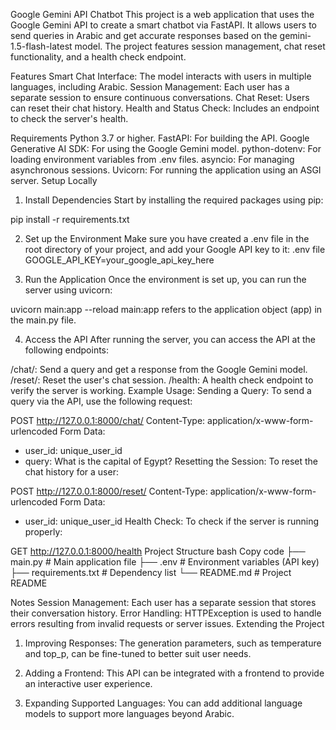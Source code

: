 Google Gemini API Chatbot
This project is a web application that uses the Google Gemini API to create a smart chatbot via FastAPI. It allows users to send queries in Arabic and get accurate responses based on the gemini-1.5-flash-latest model. The project features session management, chat reset functionality, and a health check endpoint.

Features
Smart Chat Interface: The model interacts with users in multiple languages, including Arabic.
Session Management: Each user has a separate session to ensure continuous conversations.
Chat Reset: Users can reset their chat history.
Health and Status Check: Includes an endpoint to check the server's health.

Requirements
Python 3.7 or higher.
FastAPI: For building the API.
Google Generative AI SDK: For using the Google Gemini model.
python-dotenv: For loading environment variables from .env files.
asyncio: For managing asynchronous sessions.
Uvicorn: For running the application using an ASGI server.
Setup Locally
1. Install Dependencies
Start by installing the required packages using pip:

pip install -r requirements.txt

2. Set up the Environment
Make sure you have created a .env file in the root directory of your project, and add your Google API key to it:
.env file
GOOGLE_API_KEY=your_google_api_key_here

3. Run the Application
Once the environment is set up, you can run the server using uvicorn:

uvicorn main:app --reload
main:app refers to the application object (app) in the main.py file.

4. Access the API
After running the server, you can access the API at the following endpoints:

/chat/: Send a query and get a response from the Google Gemini model.
/reset/: Reset the user's chat session.
/health: A health check endpoint to verify the server is working.
Example Usage:
Sending a Query: To send a query via the API, use the following request:

POST http://127.0.0.1:8000/chat/
Content-Type: application/x-www-form-urlencoded
Form Data:
- user_id: unique_user_id
- query: What is the capital of Egypt?
Resetting the Session: To reset the chat history for a user:

POST http://127.0.0.1:8000/reset/
Content-Type: application/x-www-form-urlencoded
Form Data:
- user_id: unique_user_id
Health Check: To check if the server is running properly:

GET http://127.0.0.1:8000/health
Project Structure
bash
Copy code
├── main.py                # Main application file
├── .env                   # Environment variables (API key)
├── requirements.txt       # Dependency list
└── README.md              # Project README

Notes
Session Management: Each user has a separate session that stores their conversation history.
Error Handling: HTTPException is used to handle errors resulting from invalid requests or server issues.
Extending the Project

1. Improving Responses:
The generation parameters, such as temperature and top_p, can be fine-tuned to better suit user needs.
2. Adding a Frontend:
This API can be integrated with a frontend to provide an interactive user experience.

3. Expanding Supported Languages:
You can add additional language models to support more languages beyond Arabic.
